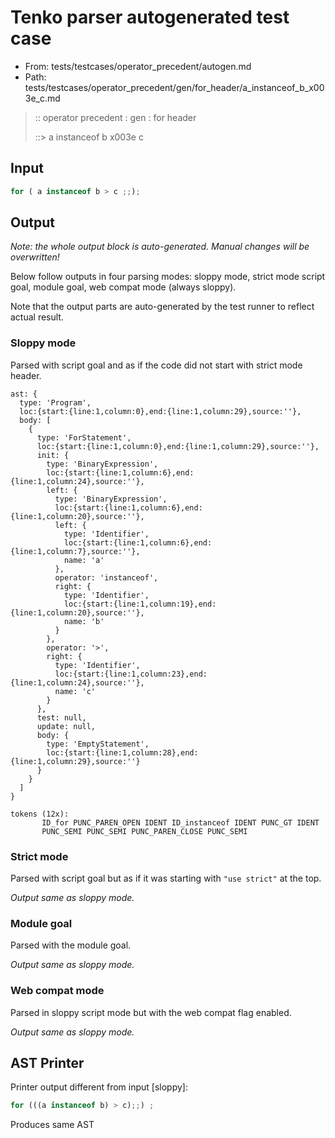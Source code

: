# Tenko parser autogenerated test case

- From: tests/testcases/operator_precedent/autogen.md
- Path: tests/testcases/operator_precedent/gen/for_header/a_instanceof_b_x003e_c.md

> :: operator precedent : gen : for header
>
> ::> a instanceof b x003e c

## Input


`````js
for ( a instanceof b > c ;;);
`````

## Output

_Note: the whole output block is auto-generated. Manual changes will be overwritten!_

Below follow outputs in four parsing modes: sloppy mode, strict mode script goal, module goal, web compat mode (always sloppy).

Note that the output parts are auto-generated by the test runner to reflect actual result.

### Sloppy mode

Parsed with script goal and as if the code did not start with strict mode header.

`````
ast: {
  type: 'Program',
  loc:{start:{line:1,column:0},end:{line:1,column:29},source:''},
  body: [
    {
      type: 'ForStatement',
      loc:{start:{line:1,column:0},end:{line:1,column:29},source:''},
      init: {
        type: 'BinaryExpression',
        loc:{start:{line:1,column:6},end:{line:1,column:24},source:''},
        left: {
          type: 'BinaryExpression',
          loc:{start:{line:1,column:6},end:{line:1,column:20},source:''},
          left: {
            type: 'Identifier',
            loc:{start:{line:1,column:6},end:{line:1,column:7},source:''},
            name: 'a'
          },
          operator: 'instanceof',
          right: {
            type: 'Identifier',
            loc:{start:{line:1,column:19},end:{line:1,column:20},source:''},
            name: 'b'
          }
        },
        operator: '>',
        right: {
          type: 'Identifier',
          loc:{start:{line:1,column:23},end:{line:1,column:24},source:''},
          name: 'c'
        }
      },
      test: null,
      update: null,
      body: {
        type: 'EmptyStatement',
        loc:{start:{line:1,column:28},end:{line:1,column:29},source:''}
      }
    }
  ]
}

tokens (12x):
       ID_for PUNC_PAREN_OPEN IDENT ID_instanceof IDENT PUNC_GT IDENT
       PUNC_SEMI PUNC_SEMI PUNC_PAREN_CLOSE PUNC_SEMI
`````

### Strict mode

Parsed with script goal but as if it was starting with `"use strict"` at the top.

_Output same as sloppy mode._

### Module goal

Parsed with the module goal.

_Output same as sloppy mode._

### Web compat mode

Parsed in sloppy script mode but with the web compat flag enabled.

_Output same as sloppy mode._

## AST Printer

Printer output different from input [sloppy]:

````js
for (((a instanceof b) > c);;) ;
````

Produces same AST
